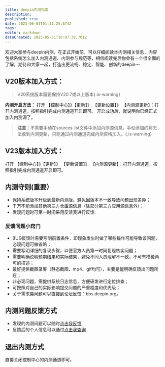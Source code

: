 ```yaml
---
title: deepin内测指南
description: 
published: true
date: 2023-06-01T01:11:25.674Z
tags: 
editor: markdown
dateCreated: 2023-05-31T10:07:38.701Z
---
```



欢迎大家参与deepin内测，在正式开始前，可以仔细阅读本内测相关信息，内容包括系统怎么加入内测通道、内测参与规范等，相信阅读完后你会有一个很全面的了解，期待和大家一起，打造出更流畅、稳定、智能、创新的deepin～

## V20版本加入方式：
> V20系统版本需要保持V20.7或以上版本{.is-warning}

**内测开启方法：**
打开 【控制中心】》【更新】》 【更新设置】》 【内测源更新】：打开内测通道，按照指引完成内测通道开启即可。
开启成功后，就说明你已经正式加入内测源了。

>**注意**：不需要手动在sources.list文件中添加内测源信息，手动添加的将无法收到内测更新，只能通过内测通道完成内测资格加入。{.is-warning}
## V23版本加入方式：
打开 【控制中心】》【更新】》 【更新设置】》 【内测源更新】：打开内测通道，按照指引完成内测通道开启即可。
## 内测守则(重要）
- 保持系统版本升级到最新内测版，避免因版本不一致导致问题出现差异；
- 千万不能添加其他第三方仓库源信息（除部分第三方应用源信息外）；
- 发现问题时可第一时间采用反馈表进行反馈:

### 反馈问题小窍门

- BUG反馈时需要写明前置条件，即现象发生时做了哪些操作可能导致该问题，必现问题可做省略；
- 需要写明详细的复现步骤，以便官方人员第一时间复现核实问题；
- 需要明确说明预期结果和实际结果，避免不同人员理解不一致，不可有模棱两可的描述；
- 最好提供截图录屏（静态截图、mp4、gif均可），主要是能明确反馈出问题所在；
- 非必现问题，需提供系统日志信息，方便研发进行定位排查；
- 可按照对自己的实际影响提交问题的严重程度和优先级；
- 关于需求类问题可以直接到论坛反馈：bbs.deepin.org。

## 内测问题反馈方式
- 发现的内测问题可以随时[点击我反馈](https://cooperation.uniontech.com:443/form/0e6ac124e47347a8bad3d2a9d538075d)
- 反馈后的个人信息可以通过[点击我查询](https://cooperation.uniontech.com/public/query/62e393406a2fe2750411052e)
## 退出内测方式
直接关闭控制中心的内测通道即可。